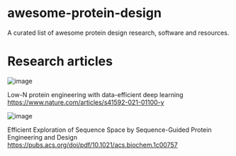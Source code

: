 # awesome-protein-design
A curated list of awesome protein design research, software and resources.

# Research articles
  
  ![image](https://user-images.githubusercontent.com/51283097/167543916-75615dbe-058f-451a-aca5-7f41db8e93d6.png)
  
  Low-N protein engineering with data-efficient deep learning
  https://www.nature.com/articles/s41592-021-01100-y
  
  ![image](https://user-images.githubusercontent.com/51283097/167543948-c9359f01-9c10-4044-9256-78c0c67e1f78.png)
  
  Efficient Exploration of Sequence Space by Sequence-Guided Protein Engineering and Design
  https://pubs.acs.org/doi/pdf/10.1021/acs.biochem.1c00757

